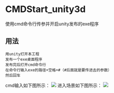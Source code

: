 # CMDStart_unity3d #
使用cmd命令行传参并开启unity发布的exe程序

## 用法 ##
	用unity打开本工程
	发布一个exe桌面程序
	发布完后打开cmd命令行
	在命令行输入exe的路径+空格+#（#后面就是要传进去的参数）
	然后回车
cmd输入如下图所示：
![](http://i.imgur.com/rXohi5p.png)
进入场景如下图所示：
![](http://i.imgur.com/RjGhdcS.png)